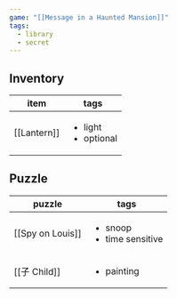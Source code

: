 ```yaml
---
game: "[[Message in a Haunted Mansion]]"
tags:
  - library
  - secret
---
```

## Inventory

<!-- QueryToSerialize: Table WITHOUT ID file.link as item, tags from "content/03 MHM/Inventory" where contains(environment,  [[]]) -->
<!-- SerializedQuery: Table WITHOUT ID file.link as item, tags from "content/03 MHM/Inventory" where contains(environment,  [[]]) -->

| item                                             | tags                                     |
| ------------------------------------------------ | ---------------------------------------- |
| [[Lantern]] | <ul><li>light</li><li>optional</li></ul> |
<!-- SerializedQuery END -->

## Puzzle
<!-- QueryToSerialize: Table WITHOUT ID file.link as puzzle, tags from "content/03 MHM/Puzzles" where contains(environment,  [[]]) sort tags desc -->
<!-- SerializedQuery: Table WITHOUT ID file.link as puzzle, tags from "content/03 MHM/Puzzles" where contains(environment,  [[]]) sort tags desc -->

| puzzle                                                   | tags                                           |
| -------------------------------------------------------- | ---------------------------------------------- |
| [[Spy on Louis]] | <ul><li>snoop</li><li>time sensitive</li></ul> |
| [[子 Child]]     | <ul><li>painting</li></ul>                     |
<!-- SerializedQuery END -->
